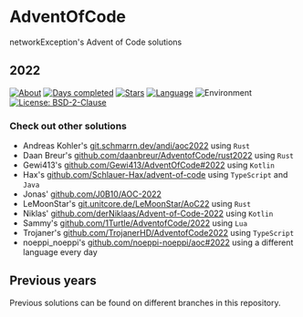 # AdventOfCode

networkException's Advent of Code solutions

## 2022

[![About](https://img.shields.io/badge/Advent%20of%20Code-About-E50000)](https://adventofcode.com/2022/about)
[![Days completed](https://img.shields.io/badge/Days%20completed-0-FF8D00)](https://github.com/networkException/AdventOfCode)
[![Stars](https://img.shields.io/badge/Stars-0-FFEE00)](https://github.com/networkException/AdventOfCode)
[![Language](https://img.shields.io/badge/Language-Kotlin-028121)](https://kotlinlang.org/)
![Environment](https://img.shields.io/badge/Environment-JVM-004cff)
[![License: BSD-2-Clause](https://img.shields.io/badge/License-BSD--2--Clause-770088.svg)](https://spdx.org/licenses/BSD-2-Clause.html)

### Check out other solutions

+ Andreas Kohler's [git.schmarrn.dev/andi/aoc2022](https://git.schmarrn.dev/andi/aoc2022) using `Rust`
+ Daan Breur's [github.com/daanbreur/AdventofCode/rust2022](https://github.com/daanbreur/AdventofCode/tree/master/rust2022) using `Rust`
+ Gewi413's [github.com/Gewi413/AdventOfCode#2022](https://github.com/Gewi413/AdventOfCode/tree/2022) using `Kotlin`
+ Hax's [github.com/Schlauer-Hax/advent-of-code](https://github.com/Schlauer-Hax/advent-of-code) using `TypeScript` and `Java`
+ Jonas' [github.com/J0B10/AOC-2022](https://github.com/J0B10/AOC-2022)
+ LeMoonStar's [git.unitcore.de/LeMoonStar/AoC22](https://git.unitcore.de/LeMoonStar/AoC22) using `Rust`
+ Niklas' [github.com/derNiklaas/Advent-of-Code-2022](https://github.com/derNiklaas/Advent-of-Code-2022) using `Kotlin`
+ Sammy's [github.com/1Turtle/AdventofCode/2022](https://github.com/1Turtle/AdventOfCode/tree/main/2022) using `Lua`
+ Trojaner's [github.com/TrojanerHD/AdventofCode2022](https://github.com/TrojanerHD/AdventofCode2022) using `TypeScript`
+ noeppi_noeppi's [github.com/noeppi-noeppi/aoc#2022](https://github.com/noeppi-noeppi/aoc/tree/master/2022) using a different language every day

## Previous years

Previous solutions can be found on different branches in this repository.
